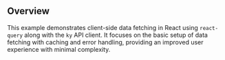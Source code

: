 ## Overview

This example demonstrates client-side data fetching in React using `react-query` along with the `ky` API client. It focuses on the basic setup of data fetching with caching and error handling, providing an improved user experience with minimal complexity.